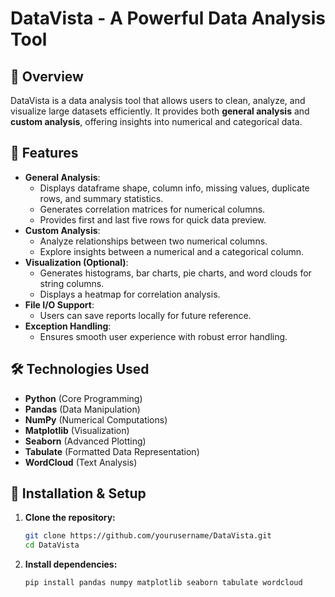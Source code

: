 # DataVista - A Powerful Data Analysis Tool  

## 📌 Overview  
DataVista is a data analysis tool that allows users to clean, analyze, and visualize large datasets efficiently. It provides both **general analysis** and **custom analysis**, offering insights into numerical and categorical data.  

## 🚀 Features  
- **General Analysis**:  
  - Displays dataframe shape, column info, missing values, duplicate rows, and summary statistics.  
  - Generates correlation matrices for numerical columns.  
  - Provides first and last five rows for quick data preview.  
- **Custom Analysis**:  
  - Analyze relationships between two numerical columns.  
  - Explore insights between a numerical and a categorical column.  
- **Visualization (Optional)**:  
  - Generates histograms, bar charts, pie charts, and word clouds for string columns.  
  - Displays a heatmap for correlation analysis.  
- **File I/O Support**:  
  - Users can save reports locally for future reference.  
- **Exception Handling**:  
  - Ensures smooth user experience with robust error handling.  

## 🛠️ Technologies Used  
- **Python** (Core Programming)  
- **Pandas** (Data Manipulation)  
- **NumPy** (Numerical Computations)  
- **Matplotlib** (Visualization)  
- **Seaborn** (Advanced Plotting)  
- **Tabulate** (Formatted Data Representation)  
- **WordCloud** (Text Analysis)  

## 📌 Installation & Setup  
1. **Clone the repository:**  
   ```bash
   git clone https://github.com/yourusername/DataVista.git
   cd DataVista
   
2. **Install dependencies:**  
   ```bash
   pip install pandas numpy matplotlib seaborn tabulate wordcloud
